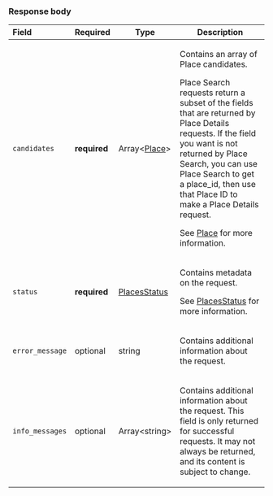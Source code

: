 <!--- This is a generated file, do not edit! -->
<!--- [START maps_http_schema_placesfindplacefromtextresponse] -->
<h3 class="schema-object" id="PlacesFindPlaceFromTextResponse">Response body</h3>

| Field           | Required     | Type                                         | Description                                                                                                                                                                                                                                                                                                                                                                                                                            |
| :-------------- | ------------ | -------------------------------------------- | -------------------------------------------------------------------------------------------------------------------------------------------------------------------------------------------------------------------------------------------------------------------------------------------------------------------------------------------------------------------------------------------------------------------------------------- |
| `candidates`    | **required** | Array&lt;[Place](#Place "Place")&gt;         | <div class="ref-property-description"><p>Contains an array of Place candidates.</p><div class="caution">Place Search requests return a subset of the fields that are returned by Place Details requests. If the field you want is not returned by Place Search, you can use Place Search to get a place_id, then use that Place ID to make a Place Details request.</div><p>See <a href="#Place">Place</a> for more information.</div> |
| `status`        | **required** | [PlacesStatus](#PlacesStatus "PlacesStatus") | <div class="ref-property-description"><p>Contains metadata on the request.</p><p>See <a href="#PlacesStatus">PlacesStatus</a> for more information.</div>                                                                                                                                                                                                                                                                              |
| `error_message` | optional     | string                                       | <div class="nonref-property-description"><p>Contains additional information about the request.</p></div>                                                                                                                                                                                                                                                                                                                               |
| `info_messages` | optional     | Array&lt;string&gt;                          | <div class="nonref-property-description"><p>Contains additional information about the request. This field is only returned for successful requests. It may not always be returned, and its content is subject to change.</p></div>                                                                                                                                                                                                     |

<!--- [END maps_http_schema_placesfindplacefromtextresponse] -->
